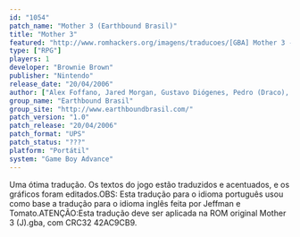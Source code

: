 ```yaml
---
id: "1054"
patch_name: "Mother 3 (Earthbound Brasil)"
title: "Mother 3"
featured: "http://www.romhackers.org/imagens/traducoes/[GBA] Mother 3 - Earthbound Brasil - 1.png"
type: ["RPG"]
players: 1
developer: "Brownie Brown"
publisher: "Nintendo"
release_date: "20/04/2006"
author: ["Alex Foffano, Jared Morgan, Gustavo Diógenes, Pedro (Draco), Set e Thiago CianciColaboradores: JeffMan e Tomato"]
group_name: "Earthbound Brasil"
group_site: "http://www.earthboundbrasil.com/"
patch_version: "1.0"
patch_release: "20/04/2006"
patch_format: "UPS"
patch_status: "???"
platform: "Portátil"
system: "Game Boy Advance"
---
```


Uma ótima tradução. Os textos do jogo estão traduzidos e acentuados, e os gráficos foram editados.OBS: Esta tradução para o idioma português usou como base a tradução para o idioma inglês feita por Jeffman e Tomato.ATENÇÃO:Esta tradução deve ser aplicada na ROM original Mother 3 (J).gba, com CRC32 42AC9CB9.